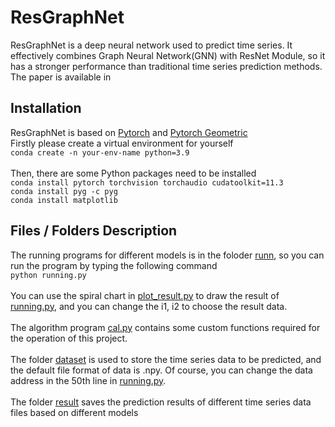 # ResGraphNet
ResGraphNet is a deep neural network used to predict time series. It effectively combines Graph Neural Network(GNN) with ResNet Module, so it has a stronger performance than traditional time series prediction methods.<br>
The paper is available in <br>

## Installation
ResGraphNet is based on [Pytorch](https://pytorch.org/docs/stable/index.html) and [Pytorch Geometric](https://pytorch-geometric.readthedocs.io/en/latest/index.html)<br>
Firstly please create a virtual environment for yourself<br>
`conda create -n your-env-name python=3.9`<br><br>
Then, there are some Python packages need to be installed<br>
`conda install pytorch torchvision torchaudio cudatoolkit=11.3`<br>
`conda install pyg -c pyg`<br>
`conda install matplotlib`<br>

## Files / Folders Description
The running programs for different models is in the foloder [runn](https://github.com/czw1296924847/ResGraphNet/tree/main/run), so you can run the program by typing the following command<br>
`python running.py`<br><br>
You can use the spiral chart in [plot_result.py](https://github.com/czw1296924847/ResGraphNet/blob/main/plot_result.py) to draw the result of [running.py](https://github.com/czw1296924847/ResGraphNet/blob/main/running.py), and you can change the i1, i2 to choose the result data.<br><br>
The algorithm program [cal.py](https://github.com/czw1296924847/ResGraphNet/blob/main/func/cal.py) contains some custom functions required for the operation of this project.<br><br>
The folder [dataset](https://github.com/czw1296924847/ResGraphNet/tree/main/datasets) is used to store the time series data to be predicted, and the default file format of data is .npy. Of course, you can change the data address in the 50th line in [running.py](https://github.com/czw1296924847/ResGraphNet/blob/main/running.py).<br><br>
The folder [result](https://github.com/czw1296924847/ResGraphNet/tree/main/result) saves the prediction results of different time series data files based on different models

